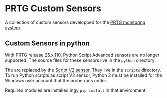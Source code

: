 # PRTG Custom Sensors
A collection of custom sensors developped for the [PRTG monitoring
system](https://www.paessler.com/manuals/prtg/custom_sensors).

## Custom Sensors in python

With PRTG release 25.x.110, Python Script Advanced sensors are no longer
supported. The source files for these sensors live in the `python`
directory.

The are replaced by the [Script V2
sensor](https://www.paessler.com/manuals/prtg/script_v2_sensor). They live in
the `scripts` directory. To run Python scripts as script V2 sensor, Python 3
must be installed for the Windows user account that the probe runs under.

Required modules are installed ingy `pip install` in that environment.
